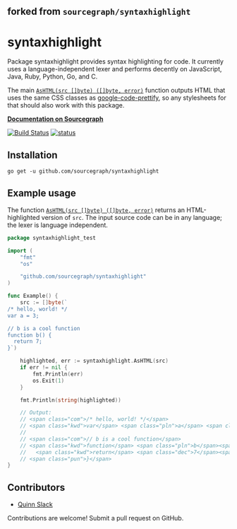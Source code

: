 forked from `sourcegraph/syntaxhighlight`
---------------------------------------

# syntaxhighlight

Package syntaxhighlight provides syntax highlighting for code. It currently uses a language-independent lexer and performs decently on JavaScript, Java, Ruby, Python, Go, and C.

The main [`AsHTML(src []byte) ([]byte, error)`](https://sourcegraph.com/sourcegraph.com/sourcegraph/syntaxhighlight@master/.GoPackage/sourcegraph.com/sourcegraph/syntaxhighlight/.def/AsHTML) function outputs HTML that uses the same CSS classes as [google-code-prettify](https://code.google.com/p/google-code-prettify/), so any stylesheets for that should also work with this package.

**[Documentation on Sourcegraph](https://sourcegraph.com/github.com/sourcegraph/syntaxhighlight)**

[![Build Status](https://travis-ci.org/sourcegraph/syntaxhighlight.png?branch=master)](https://travis-ci.org/sourcegraph/syntaxhighlight)
[![status](https://sourcegraph.com/api/repos/github.com/sourcegraph/syntaxhighlight/badges/status.png)](https://sourcegraph.com/github.com/sourcegraph/syntaxhighlight)

## Installation

```
go get -u github.com/sourcegraph/syntaxhighlight
```

## Example usage

The function [`AsHTML(src []byte) ([]byte, error)`](https://sourcegraph.com/sourcegraph.com/sourcegraph/syntaxhighlight@master/.GoPackage/sourcegraph.com/sourcegraph/syntaxhighlight/.def/AsHTML) returns an HTML-highlighted version of `src`. The input source code can be in any language; the lexer is language independent.

```go
package syntaxhighlight_test

import (
	"fmt"
	"os"

	"github.com/sourcegraph/syntaxhighlight"
)

func Example() {
	src := []byte(`
/* hello, world! */
var a = 3;

// b is a cool function
function b() {
  return 7;
}`)

	highlighted, err := syntaxhighlight.AsHTML(src)
	if err != nil {
		fmt.Println(err)
		os.Exit(1)
	}

	fmt.Println(string(highlighted))

	// Output:
	// <span class="com">/* hello, world! */</span>
	// <span class="kwd">var</span> <span class="pln">a</span> <span class="pun">=</span> <span class="dec">3</span><span class="pun">;</span>
	//
	// <span class="com">// b is a cool function</span>
	// <span class="kwd">function</span> <span class="pln">b</span><span class="pun">(</span><span class="pun">)</span> <span class="pun">{</span>
	//   <span class="kwd">return</span> <span class="dec">7</span><span class="pun">;</span>
	// <span class="pun">}</span>
}
```

## Contributors

* [Quinn Slack](https://sourcegraph.com/sqs)

Contributions are welcome! Submit a pull request on GitHub.
